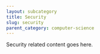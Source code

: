 ```yaml
---
layout: subcategory
title: Security
slug: security
parent_category: computer-science
---
```


Security related content goes here.
